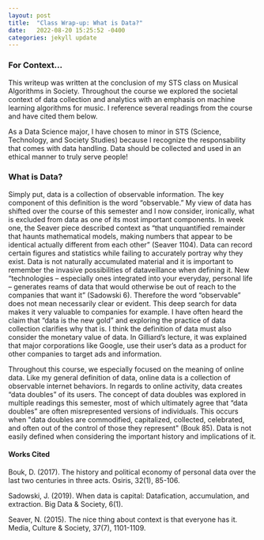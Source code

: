```yaml
---
layout: post
title:  "Class Wrap-up: What is Data?"
date:   2022-08-20 15:25:52 -0400
categories: jekyll update
---
```

### For Context...
This writeup was written at the conclusion of my STS class on Musical Algorithms in Society. Throughout the course we explored the societal context of data collection and analytics with an emphasis on machine learning algorithms for music. I reference several readings from the course and have cited them below. 

As a Data Science major, I have chosen to minor in STS (Science, Technology, and Society Studies) because I recognize the responsability that comes with data handling. Data should be collected and used in an ethical manner to truly serve people! 

### What is Data?
Simply put, data is a collection of observable information. The key component of this definition is the word “observable.” My view of data has shifted over the course of this semester and I now consider, ironically, what is excluded from data as one of its most important components. In week one, the Seaver piece described context as “that unquantified remainder that haunts mathematical models, making numbers that appear to be identical actually different from each other” (Seaver 1104). Data can record certain figures and statistics while failing to accurately portray why they exist. Data is not naturally accumulated material and it is important to remember the invasive possibilities of dataveillance when defining it. New “technologies – especially ones integrated into your everyday, personal life – generates reams of data that would otherwise be out of reach to the companies that want it” (Sadowski 6). Therefore the word “observable” does not mean necessarily clear or evident. This deep search for data makes it very valuable to companies for example. I have often heard the claim that “data is the new gold” and exploring the practice of data collection clarifies why that is. I think the definition of data must also consider the monetary value of data. In Gilliard’s lecture, it was explained that major corporations like Google, use their user’s data as a product for other companies to target ads and information.

Throughout this course, we especially focused on the meaning of online data. Like my general definition of data, online data is a collection of observable internet behaviors. In regards to online activity, data creates “data doubles” of its users. The concept of data doubles was explored in multiple readings this semester, most of which ultimately agree that “data doubles” are often misrepresented versions of individuals. This occurs when "data doubles are commodified, capitalized, collected, celebrated, and often out of the control of those they represent" (Bouk 85). Data is not easily defined when considering the important history and implications of it.

#### Works Cited
Bouk, D. (2017). The history and political economy of personal data over the last two centuries in three acts. Osiris, 32(1), 85-106.

Sadowski, J. (2019). When data is capital: Datafication, accumulation, and extraction. Big Data & Society, 6(1).

Seaver, N. (2015). The nice thing about context is that everyone has it. Media, Culture & Society, 37(7), 1101-1109.

